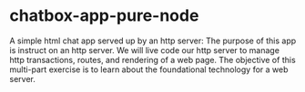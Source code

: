 # chatbox-app-pure-node
A simple html chat app served up by an http server:
The purpose of this app is instruct on an http server. 
We will live code our http server to manage http transactions, routes, and rendering of a web page.
The objective of this multi-part exercise is to learn about the foundational technology for a web server.
